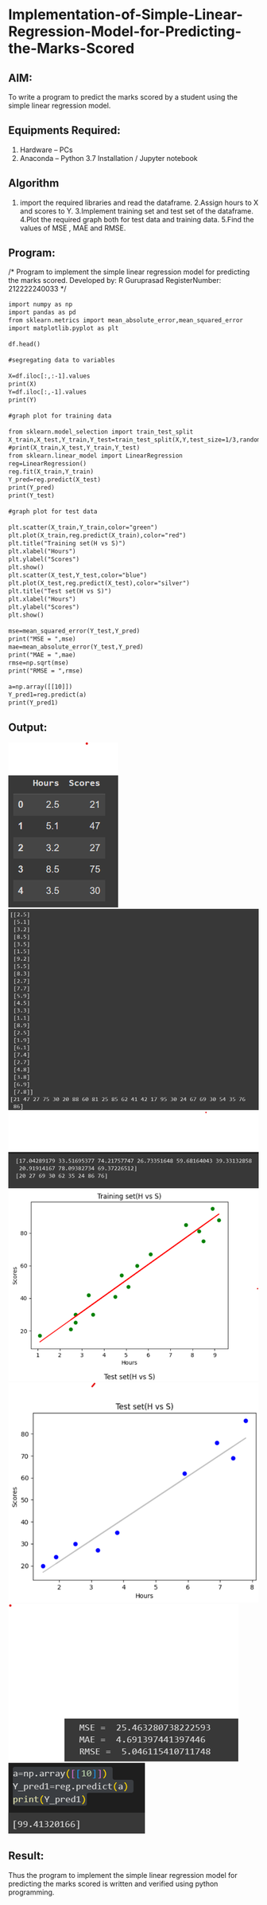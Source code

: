 # Implementation-of-Simple-Linear-Regression-Model-for-Predicting-the-Marks-Scored

## AIM:
To write a program to predict the marks scored by a student using the simple linear regression model.

## Equipments Required:
1. Hardware – PCs
2. Anaconda – Python 3.7 Installation / Jupyter notebook

## Algorithm
1. import the required libraries and read the dataframe.
2.Assign hours to X and scores to Y.
3.Implement training set and test set of the dataframe.
4.Plot the required graph both for test data and training data.
5.Find the values of MSE , MAE and RMSE. 

## Program:
/*
Program to implement the simple linear regression model for predicting the marks scored.
Developed by: R Guruprasad
RegisterNumber:  212222240033
*/
```
import numpy as np
import pandas as pd
from sklearn.metrics import mean_absolute_error,mean_squared_error
import matplotlib.pyplot as plt

df.head()

#segregating data to variables

X=df.iloc[:,:-1].values
print(X)
Y=df.iloc[:,-1].values
print(Y)

#graph plot for training data

from sklearn.model_selection import train_test_split
X_train,X_test,Y_train,Y_test=train_test_split(X,Y,test_size=1/3,random_state=0)
#print(X_train,X_test,Y_train,Y_test)
from sklearn.linear_model import LinearRegression
reg=LinearRegression()
reg.fit(X_train,Y_train)
Y_pred=reg.predict(X_test)
print(Y_pred)
print(Y_test)

#graph plot for test data

plt.scatter(X_train,Y_train,color="green")
plt.plot(X_train,reg.predict(X_train),color="red")
plt.title("Training set(H vs S)")
plt.xlabel("Hours")
plt.ylabel("Scores")
plt.show()
plt.scatter(X_test,Y_test,color="blue")
plt.plot(X_test,reg.predict(X_test),color="silver")
plt.title("Test set(H vs S)")
plt.xlabel("Hours")
plt.ylabel("Scores")
plt.show()

mse=mean_squared_error(Y_test,Y_pred)
print("MSE = ",mse)
mae=mean_absolute_error(Y_test,Y_pred)
print("MAE = ",mae)
rmse=np.sqrt(mse)
print("RMSE = ",rmse)

a=np.array([[10]])
Y_pred1=reg.predict(a)
print(Y_pred1)
```

## Output:
![](./pic1.png)
![](./pic2.png)
![](./pic3.png)
![](./pic4.png)
![](./pic5.png)
![](./pic6.png)
![](./pic7.png)


## Result:
Thus the program to implement the simple linear regression model for predicting the marks scored is written and verified using python programming.

